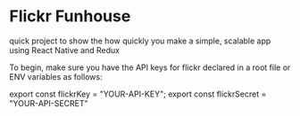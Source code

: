 # Flickr Funhouse

quick project to show the how quickly you make a simple, scalable app using React Native and Redux

To begin, make sure you have the API keys for flickr declared in a root file or ENV variables as follows:

export const flickrKey = "YOUR-API-KEY";
export const flickrSecret = "YOUR-API-SECRET"
